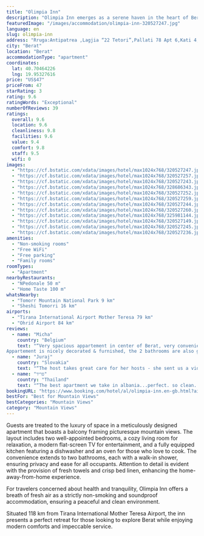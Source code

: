 ```yaml
---
title: "Olimpia Inn"
description: "Olimpia Inn emerges as a serene haven in the heart of Berat, offering guests a unique blend of urban charm and tranquil street vistas."
featuredImage: "/images/accommodation/olimpia-inn-320527247.jpg"
language: en
slug: olimpia-inn
address: "Rruga:Antipatrea ,Lagjia “22 Tetori”,Pallati 78 Apt 6,Kati 4,Shk 7, 5001 Berat, Albania"
city: "Berat"
location: "Berat"
accommodationType: "apartment"
coordinates:
  lat: 40.70464226
  lng: 19.95327616
price: "US$47"
priceFrom: 47
starRating: 3
rating: 9.6
ratingWords: "Exceptional"
numberOfReviews: 39
ratings:
  overall: 9.6
  location: 9.6
  cleanliness: 9.8
  facilities: 9.6
  value: 9.4
  comfort: 9.8
  staff: 9.5
  wifi: 0
images:
  - "https://cf.bstatic.com/xdata/images/hotel/max1024x768/320527247.jpg?k=01da0851da670200384f9653d357703063b36b530785efb03b36065f1ecfddd2&o=&hp=1"
  - "https://cf.bstatic.com/xdata/images/hotel/max1024x768/320527257.jpg?k=da5f95bdbe5a8dd7bde1a41f79a159cdecff2d04bd5f4fbdf57b3a07d580033a&o=&hp=1"
  - "https://cf.bstatic.com/xdata/images/hotel/max1024x768/320527243.jpg?k=830fd6dc2dbd0bd23a113d1a7e9164950a767de813853a91c9bab1521c1cee59&o=&hp=1"
  - "https://cf.bstatic.com/xdata/images/hotel/max1024x768/328686343.jpg?k=06d1d0d68b6a8bc2fe585d1822151bac2bb92614e91aa18597ef4a8ff6f85a28&o=&hp=1"
  - "https://cf.bstatic.com/xdata/images/hotel/max1024x768/320527252.jpg?k=91ed69910d17c22cab39a43b1b614a0beb4f1f6588b79e55dedddba7aecb047e&o=&hp=1"
  - "https://cf.bstatic.com/xdata/images/hotel/max1024x768/320527259.jpg?k=4afb6ba5bbbaed6381b8d334e422b0cd03a887ec05b826f6983877d6656f9e61&o=&hp=1"
  - "https://cf.bstatic.com/xdata/images/hotel/max1024x768/320527244.jpg?k=d2b137a24172f596c59876c3de9d173b697a17a6b71dfb036a1bc1902ff2a103&o=&hp=1"
  - "https://cf.bstatic.com/xdata/images/hotel/max1024x768/320527260.jpg?k=745f6ff5d1d9337f6a198fca57058cc668fa1c24b191204844936f04fa3cbd66&o=&hp=1"
  - "https://cf.bstatic.com/xdata/images/hotel/max1024x768/325981144.jpg?k=87ec2558821fa65654322816a82474e9493b3c93de6e4ed34fda66284ace6760&o=&hp=1"
  - "https://cf.bstatic.com/xdata/images/hotel/max1024x768/320527149.jpg?k=695d1d6bed6b5e3ae1778af7e3275f5771f8a026e79a5da3706cba8d61df65d7&o=&hp=1"
  - "https://cf.bstatic.com/xdata/images/hotel/max1024x768/320527245.jpg?k=5ac8db7fbe8dda885271b088a172b5a85bbcb9a0c6acf333058f175df48afbc2&o=&hp=1"
  - "https://cf.bstatic.com/xdata/images/hotel/max1024x768/320527236.jpg?k=5373b17fc6d028a0adc3b837c3ee242b9326386d3c6dddb219615c5781b301ff&o=&hp=1"
amenities:
  - "Non-smoking rooms"
  - "Free WiFi"
  - "Free parking"
  - "Family rooms"
roomTypes:
  - "Apartment"
nearbyRestaurants:
  - "NPedonale 50 m"
  - "Home Taste 100 m"
whatsNearby:
  - "Tomorr Mountain National Park 9 km"
  - "Sheshi Tomorri 16 km"
airports:
  - "Tirana International Airport Mother Teresa 79 km"
  - "Ohrid Airport 84 km"
reviews:
  - name: "Micha"
    country: "Belgium"
    text: "“Very spacious appartement in center of Berat, very conveniently located
Appartement is nicely decorated & furnished, the 2 bathrooms are also great for a group of 4 and we loved the large terrace for morning breakfast or evening drinks Contact...”"
  - name: "Juraj"
    country: "Slovakia"
    text: "“The host takes great care for her hosts - she sent us a video, in which she explained us the way, how we reach the apartment (the entrance is a little bit hidden in an innen-yard), recommended us good restaurants in the area, was very care taking...”"
  - name: "פריד"
    country: "Thailand"
    text: "“The best apartment we take in albania...perfect. so clean. Looks very very bautefull..”"
bookingURL: "https://www.booking.com/hotel/al/olimpia-inn.en-gb.html?aid=8035640"
bestFor: "Best for Mountain Views"
bestCategories: "Mountain Views"
category: "Mountain Views"
---
```


Guests are treated to the luxury of space in a meticulously designed apartment that boasts a balcony framing picturesque mountain views. The layout includes two well-appointed bedrooms, a cozy living room for relaxation, a modern flat-screen TV for entertainment, and a fully equipped kitchen featuring a dishwasher and an oven for those who love to cook. The convenience extends to two bathrooms, each with a walk-in shower, ensuring privacy and ease for all occupants. Attention to detail is evident with the provision of fresh towels and crisp bed linen, enhancing the home-away-from-home experience.

For travelers concerned about health and tranquility, Olimpia Inn offers a breath of fresh air as a strictly non-smoking and soundproof accommodation, ensuring a peaceful and clean environment.

Situated 118 km from Tirana International Mother Teresa Airport, the inn presents a perfect retreat for those looking to explore Berat while enjoying modern comforts and impeccable service.